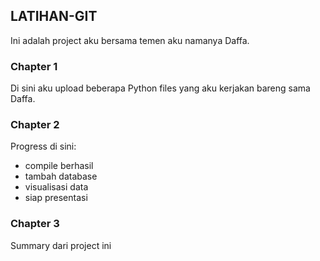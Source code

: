 ## LATIHAN-GIT

Ini adalah project aku bersama temen aku namanya Daffa.

### Chapter 1

Di sini aku upload beberapa Python files yang aku kerjakan bareng sama Daffa.

### Chapter 2

Progress di sini:
* compile berhasil
* tambah database
* visualisasi data
* siap presentasi

### Chapter 3
Summary dari project ini
